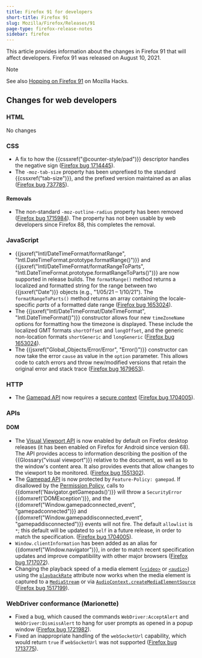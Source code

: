 ```yaml
---
title: Firefox 91 for developers
short-title: Firefox 91
slug: Mozilla/Firefox/Releases/91
page-type: firefox-release-notes
sidebar: firefox
---
```


This article provides information about the changes in Firefox 91 that will affect developers. Firefox 91 was released on August 10, 2021.

> [!NOTE]
> See also [Hopping on Firefox 91](https://hacks.mozilla.org/2021/08/hopping-on-firefox-91/) on Mozilla Hacks.

## Changes for web developers

### HTML

No changes

### CSS

- A fix to how the {{cssxref("@counter-style/pad")}} descriptor handles the negative sign ([Firefox bug 1714445](https://bugzil.la/1714445)).
- The `-moz-tab-size` property has been unprefixed to the standard {{cssxref("tab-size")}}, and the prefixed version maintained as an alias ([Firefox bug 737785](https://bugzil.la/737785)).

#### Removals

- The non-standard `-moz-outline-radius` property has been removed ([Firefox bug 1715984](https://bugzil.la/1715984)). The property has not been usable by web developers since Firefox 88, this completes the removal.

### JavaScript

- {{jsxref("Intl/DateTimeFormat/formatRange", "Intl.DateTimeFormat.prototype.formatRange()")}} and {{jsxref("Intl/DateTimeFormat/formatRangeToParts", "Intl.DateTimeFormat.prototype.formatRangeToParts()")}} are now supported in release builds. The `formatRange()` method returns a localized and formatted string for the range between two {{jsxref("Date")}} objects (e.g., "1/05/21 – 1/10/21"). The `formatRangeToParts()` method returns an array containing the locale-specific _parts_ of a formatted date range ([Firefox bug 1653024](https://bugzil.la/1653024)).
- The {{jsxref("Intl/DateTimeFormat/DateTimeFormat", "Intl.DateTimeFormat()")}} constructor allows four new `timeZoneName` options for formatting how the timezone is displayed. These include the localized GMT formats `shortOffset` and `longOffset`, and the generic non-location formats `shortGeneric` and `longGeneric` ([Firefox bug 1653024](https://bugzil.la/1653024)).
- The {{jsxref("Global_Objects/Error/Error", "Error()")}} constructor can now take the error `cause` as value in the `option` parameter.
  This allows code to catch errors and throw new/modified versions that retain the original error and stack trace ([Firefox bug 1679653](https://bugzil.la/1679653)).

### HTTP

- The [Gamepad API](/en-US/docs/Web/API/Gamepad_API) now requires a [secure context](/en-US/docs/Web/Security/Secure_Contexts) ([Firefox bug 1704005](https://bugzil.la/1704005)).

### APIs

#### DOM

- The [Visual Viewport API](/en-US/docs/Web/API/Visual_Viewport_API) is now enabled by default on Firefox desktop releases (it has been enabled on Firefox for Android since version 68).
  The API provides access to information describing the position of the {{Glossary("visual viewport")}} relative to the document, as well as to the window's content area.
  It also provides events that allow changes to the viewport to be monitored. ([Firefox bug 1551302](https://bugzil.la/1551302)).
- The [Gamepad API](/en-US/docs/Web/API/Gamepad_API) is now protected by `Feature-Policy: gamepad`.
  If disallowed by the [Permission Policy](/en-US/docs/Web/HTTP/Guides/Permissions_Policy), calls to {{domxref('Navigator.getGamepads()')}} will throw a `SecurityError` {{domxref('DOMException')}},
  and the {{domxref("Window.gamepadconnected_event", "gamepadconnected")}} and {{domxref("Window.gamepaddisconnected_event", "gamepaddisconnected")}} events will not fire.
  The default `allowlist` is `*`; this default will be updated to `self` in a future release, in order to match the specification. ([Firefox bug 1704005](https://bugzil.la/1704005)).
- `Window.clientInformation` has been added as an alias for {{domxref("Window.navigator")}}, in order to match recent specification updates and improve compatibility with other major browsers ([Firefox bug 1717072](https://bugzil.la/1717072)).
- Changing the playback speed of a media element ([`<video>`](/en-US/docs/Web/HTML/Reference/Elements/video) or [`<audio>`](/en-US/docs/Web/HTML/Reference/Elements/audio)) using the [`playbackRate`](/en-US/docs/Web/API/HTMLMediaElement/playbackRate) attribute now works when the media element is captured to a [`MediaStream`](/en-US/docs/Web/API/MediaStream) or via [`AudioContext.createMediaElementSource`](/en-US/docs/Web/API/AudioContext/createMediaElementSource) ([Firefox bug 1517199](https://bugzil.la/1517199)).

### WebDriver conformance (Marionette)

- Fixed a bug, which caused the commands `WebDriver:AcceptAlert` and `WebDriver:DismissAlert` to hang for user prompts as opened in a popup window ([Firefox bug 1721982](https://bugzil.la/1721982)).
- Fixed an inappropriate handling of the `webSocketUrl` capability, which would return `true` if `webSocketUrl` was not supported ([Firefox bug 1713775](https://bugzil.la/1713775)).
